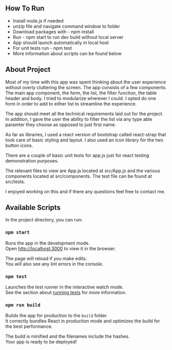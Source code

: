 ## How To Run

- Install node.js if needed
- unzip file and navigate command window to folder
- Download packages with - npm install
- Run - npm start to run dev build without local server
- App should launch automatically in local host
- For unit tests run - npm test
- More information about scripts can be found below

## About Project

Most of my time with this app was spent thinking about the user experience without overly cluttering the screen. The app consists of a few components. The main app component, the form, the list, the filter function, the table header and body. I tried to modularize wherever I could. I opted do one form in order to add to either list to streamline the experience. 

The app should meet all the technical requirements laid out for the project. In addition, I gave the user the ability to filter the list via any type able paramter they choose as opposed to just first name.

As far as libraries, I used a react version of bootstrap called react-strap that took care of basic styling and layout. I also used an icon library for the two button icons. 

There are a couple of basic unit tests for app.js just for react testing demonstration purposes.

The relevant files to view are App.js located at src/App.js and the various components located at src/components. The test file can be found at src/tests.

I enjoyed working on this and if there any questions feel free to contact me.

## Available Scripts

In the project directory, you can run:

### `npm start`

Runs the app in the development mode.<br>
Open [http://localhost:3000](http://localhost:3000) to view it in the browser.

The page will reload if you make edits.<br>
You will also see any lint errors in the console.

### `npm test`

Launches the test runner in the interactive watch mode.<br>
See the section about [running tests](https://facebook.github.io/create-react-app/docs/running-tests) for more information.

### `npm run build`

Builds the app for production to the `build` folder.<br>
It correctly bundles React in production mode and optimizes the build for the best performance.

The build is minified and the filenames include the hashes.<br>
Your app is ready to be deployed!
